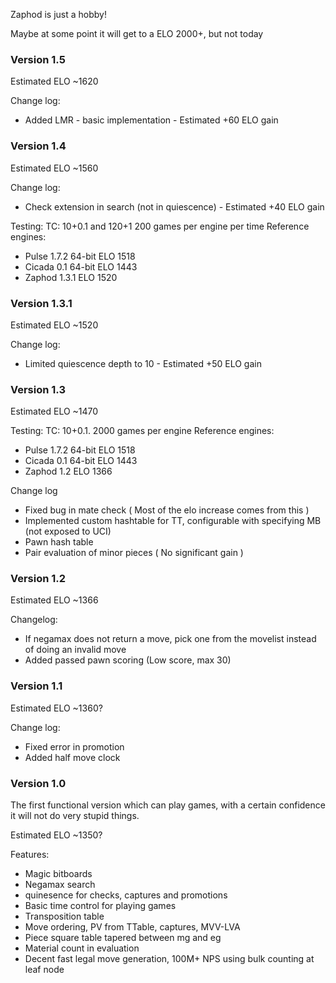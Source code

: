 Zaphod is just a hobby!

Maybe at some point it will get to a ELO 2000+, but not today

### Version 1.5

Estimated ELO ~1620

Change log:
- Added LMR - basic implementation - Estimated +60 ELO gain 

### Version 1.4

Estimated ELO ~1560

Change log:
- Check extension in search (not in quiescence) - Estimated +40 ELO gain

Testing:
TC: 10+0.1 and 120+1
200 games per engine per time
Reference engines:
- Pulse 1.7.2 64-bit ELO 1518
- Cicada 0.1 64-bit ELO 1443
- Zaphod 1.3.1 ELO 1520

### Version 1.3.1

Estimated ELO ~1520

Change log:
- Limited quiescence depth to 10 - Estimated +50 ELO gain 

### Version 1.3

Estimated ELO ~1470

Testing:
TC: 10+0.1.
2000 games per engine
Reference engines:
- Pulse 1.7.2 64-bit ELO 1518
- Cicada 0.1 64-bit ELO 1443
- Zaphod 1.2 ELO 1366

Change log
- Fixed bug in mate check ( Most of the elo increase comes from this )
- Implemented custom hashtable for TT, configurable with specifying MB (not exposed to UCI)
- Pawn hash table
- Pair evaluation of minor pieces ( No significant gain )

### Version 1.2

Estimated ELO ~1366

Changelog:
- If negamax does not return a move, pick one from the movelist instead of doing an invalid move
- Added passed pawn scoring (Low score, max 30)

### Version 1.1

Estimated ELO ~1360?

Change log:
- Fixed error in promotion
- Added half move clock

### Version 1.0

The first functional version which can play games, with a certain confidence it will not do very stupid things.

Estimated ELO ~1350?

Features:
- Magic bitboards
- Negamax search
- quinesence for checks, captures and promotions
- Basic time control for playing games
- Transposition table
- Move ordering, PV from TTable, captures, MVV-LVA
- Piece square table tapered between mg and eg
- Material count in evaluation
- Decent fast legal move generation, 100M+ NPS using bulk counting at leaf node

